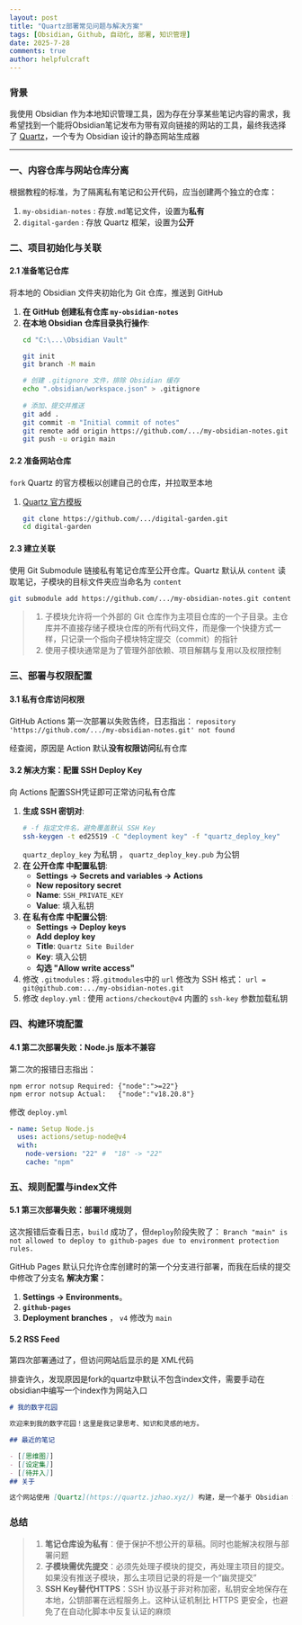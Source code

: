 ```yaml
---
layout: post
title: "Quartz部署常见问题与解决方案"
tags: [Obsidian, Github, 自动化, 部署, 知识管理]
date: 2025-7-28
comments: true
author: helpfulcraft
---
```


### 背景

我使用 Obsidian 作为本地知识管理工具，因为存在分享某些笔记内容的需求，我希望找到一个能将Obsidian笔记发布为带有双向链接的网站的工具，最终我选择了 [Quartz](https://quartz.jzhao.xyz/)，一个专为 Obsidian 设计的静态网站生成器

---

### 一、内容仓库与网站仓库分离

根据教程的标准，为了隔离私有笔记和公开代码，应当创建两个独立的仓库：
1.  `my-obsidian-notes` : 存放`.md`笔记文件，设置为**私有**
2.  `digital-garden` : 存放 Quartz 框架，设置为**公开**

### 二、项目初始化与关联
#### 2.1 准备笔记仓库
将本地的 Obsidian 文件夹初始化为 Git 仓库，推送到 GitHub
1.  **在 GitHub 创建私有仓库 `my-obsidian-notes`**
2.  **在本地 Obsidian 仓库目录执行操作**:
    ```bash
    cd "C:\...\Obsidian Vault"

    git init
    git branch -M main

    # 创建 .gitignore 文件，排除 Obsidian 缓存
    echo ".obsidian/workspace.json" > .gitignore
  
    # 添加、提交并推送
    git add .
    git commit -m "Initial commit of notes"
    git remote add origin https://github.com/.../my-obsidian-notes.git
    git push -u origin main
    ```

#### 2.2 准备网站仓库
`fork` Quartz 的官方模板以创建自己的仓库，并拉取至本地
1.  [Quartz 官方模板](https://github.com/jackyzha0/quartz) 
    ```bash
    git clone https://github.com/.../digital-garden.git
    cd digital-garden
    ```

#### 2.3 建立关联
使用 Git Submodule 链接私有笔记仓库至公开仓库。Quartz 默认从 `content` 读取笔记，子模块的目标文件夹应当命名为 `content`
```bash
git submodule add https://github.com/.../my-obsidian-notes.git content
```
>1. 子模块允许将一个外部的 Git 仓库作为主项目仓库的一个子目录。主仓库并不直接存储子模块仓库的所有代码文件，而是像一个快捷方式一样，只记录一个指向子模块特定提交（commit）的指针
>2. 使用子模块通常是为了管理外部依赖、项目解耦与复用以及权限控制

### 三、部署与权限配置

#### 3.1 私有仓库访问权限

GitHub Actions 第一次部署以失败告终，日志指出：
`repository 'https://github.com/.../my-obsidian-notes.git' not found`

经查阅，原因是 Action 默认**没有权限访问**私有仓库

#### 3.2 解决方案：配置 SSH Deploy Key
向 Actions 配置SSH凭证即可正常访问私有仓库
1.  **生成 SSH 密钥对**:
    ```bash
    # -f 指定文件名，避免覆盖默认 SSH Key
    ssh-keygen -t ed25519 -C "deployment key" -f "quartz_deploy_key"
    ```
     `quartz_deploy_key` 为私钥 ， `quartz_deploy_key.pub` 为公钥
2.  **在 公开仓库 中配置私钥**:
    *   **Settings -> Secrets and variables -> Actions**
    *    **New repository secret**
    *   **Name**: `SSH_PRIVATE_KEY`
    *   **Value**: 填入私钥
3.  **在 私有仓库 中配置公钥**:
    *   **Settings -> Deploy keys**
    *    **Add deploy key**
    *   **Title**: `Quartz Site Builder`
    *   **Key**: 填入公钥
    *   **勾选 "Allow write access"**
4.  修改 `.gitmodules` :
    将`.gitmodules`中的 `url` 修改为 SSH 格式：
    `url = git@github.com:.../my-obsidian-notes.git`
5.  修改 `deploy.yml` :
    使用 `actions/checkout@v4` 内置的 `ssh-key` 参数加载私钥

### 四、构建环境配置
#### 4.1 第二次部署失败：Node.js 版本不兼容
第二次的报错日志指出：
```
npm error notsup Required: {"node":">=22"}
npm error notsup Actual:   {"node":"v18.20.8"}
```
修改 `deploy.yml`
```yaml
- name: Setup Node.js
  uses: actions/setup-node@v4
  with:
    node-version: "22" #  "18" -> "22"
    cache: "npm"
```

### 五、规则配置与index文件
#### 5.1 第三次部署失败：部署环境规则
这次报错后查看日志，`build` 成功了，但`deploy`阶段失败了：
`Branch "main" is not allowed to deploy to github-pages due to environment protection rules.`

GitHub Pages 默认只允许仓库创建时的第一个分支进行部署，而我在后续的提交中修改了分支名
**解决方案：**
1.   **Settings -> Environments**。
2.   **`github-pages`** 
3.   **Deployment branches** ， `v4` 修改为 `main`

#### 5.2 RSS Feed
第四次部署通过了，但访问网站后显示的是 XML代码

排查许久，发现原因是fork的quartz中默认不包含index文件，需要手动在obsidian中编写一个index作为网站入口
```md
# 我的数字花园

欢迎来到我的数字花园！这里是我记录思考、知识和灵感的地方。

## 最近的笔记

- [[思维图]]
- [[设定集]]
- [[待并入]]
## 关于

这个网站使用 [Quartz](https://quartz.jzhao.xyz/) 构建，是一个基于 Obsidian 笔记的数字花园。 
```

### 总结
> 1.  **笔记仓库设为私有**：便于保护不想公开的草稿。同时也能解决权限与部署问题
> 2.  **子模块需优先提交**：必须先处理子模块的提交，再处理主项目的提交。如果没有推送子模块，那么主项目记录的将是一个“幽灵提交”
> 3.  **SSH Key替代HTTPS**：SSH 协议基于非对称加密，私钥安全地保存在本地，公钥部署在远程服务上。这种认证机制比 HTTPS 更安全，也避免了在自动化脚本中反复认证的麻烦